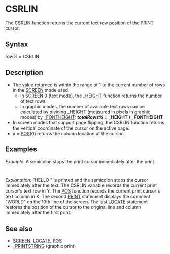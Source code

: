 # CSRLIN

The CSRLIN function returns the current text row position of the [PRINT](PRINT.md) cursor.

  

## Syntax

*row%* = CSRLIN
  

## Description

* The value returned is within the range of 1 to the current number of rows in the [SCREEN](SCREEN.md) mode used.
	+ In [SCREEN](SCREEN.md) 0 (text mode), the [_HEIGHT](_HEIGHT.md) function returns the number of text rows.
	+ In graphic modes, the number of available text rows can be calculated by dividing [_HEIGHT](_HEIGHT.md) (measured in pixels in graphic modes) by [_FONTHEIGHT](_FONTHEIGHT.md): ***totalRows%* = _HEIGHT / _FONTHEIGHT**
* In screen modes that support page flipping, the CSRLIN function returns the vertical coordinate of the cursor on the active page.
* x = [POS](POS.md)(0) returns the column location of the cursor.

  

## Examples

*Example:* A semicolon stops the print cursor immediately after the print.

```   LOCATE 5, 5: PRINT "HELLO ";   Y = CSRLIN 'save the row   X = [POS](POS.md)(0) 'save the column   LOCATE 10, 10: PRINT "WORLD"   LOCATE Y, X 'restore saved position   PRINT "GOODBYE"  
```

```               HELLO GOODBYE              WORLD    
```

*Explanation:* "HELLO " is printed and the semicolon stops the cursor immediately after the text. The CSRLIN variable records the current print cursor's text row in Y. The [POS](POS.md) function records the current print cursor's text column in X. The second [PRINT](PRINT.md) statement displays the comment "WORLD" on the 10th line of the screen. The last [LOCATE](LOCATE.md) statement restores the position of the cursor to the original line and column immediately after the first print.
  

## See also

* [SCREEN](SCREEN.md), [LOCATE](LOCATE.md), [POS](POS.md)
* [_PRINTSTRING](_PRINTSTRING.md) (graphic print)

  
